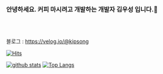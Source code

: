 ### 안녕하세요. 커피 마시려고 개발하는 개발자 김우성 입니다.👋
<br/><br/>

블로그 : https://velog.io/@kipsong

[![Hits](https://hits.seeyoufarm.com/api/count/incr/badge.svg?url=https%3A%2F%2Fgithub.com%2Fkipsong133)](https://hits.seeyoufarm.com)
<!--
**shinplest/shinplest** is a ✨ _special_ ✨ repository because its `README.md` (this file) appears on your GitHub profile.

Here are some ideas to get you started:

- 🔭 I’m currently working on ...
- 🌱 I’m currently learning ...
- 👯 I’m looking to collaborate on ...
- 🤔 I’m looking for help with ...
- 💬 Ask me about ...
- 📫 How to reach me: ...
- 😄 Pronouns: ...
- ⚡ Fun fact: ...
-->

[![github stats](https://github-readme-stats.vercel.app/api?username=kipsong133&show_icons=true&hide_border=true)](https://github.com/kipsong133)
[![Top Langs](https://github-readme-stats.vercel.app/api/top-langs/?username=kipsong133&layout=compact)](https://github.com/kipsong133)

